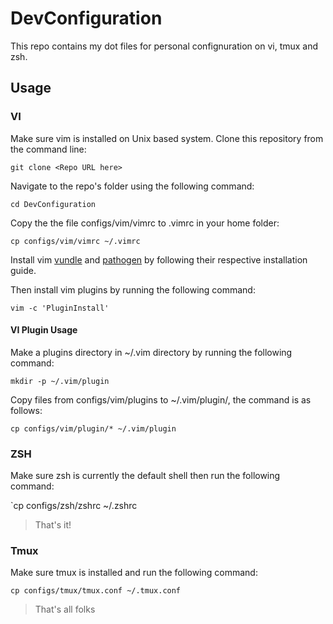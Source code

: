 # DevConfiguration
This repo contains my dot files for personal confignuration on vi, tmux and zsh. 

## Usage
 ### VI

 Make sure vim is installed on Unix based system. Clone this repository from the command line:

 `git clone <Repo URL here>`

 Navigate to the repo's folder using the following command:

 `cd DevConfiguration`

 Copy the the file configs/vim/vimrc to .vimrc in your home folder:

 `cp configs/vim/vimrc ~/.vimrc`

Install vim [vundle](https://github.com/VundleVim/Vundle.vim) and [pathogen](https://github.com/tpope/vim-pathogen) by following their respective installation guide.

Then install vim plugins by running the following command:

`vim -c 'PluginInstall'`

#### VI Plugin Usage
Make a plugins directory in ~/.vim directory by running the following command:

`mkdir -p ~/.vim/plugin`

Copy files from configs/vim/plugins to ~/.vim/plugin/, the command is as follows:

`cp configs/vim/plugin/* ~/.vim/plugin`

### ZSH
Make sure zsh is currently the default shell then run the following command:

`cp configs/zsh/zshrc ~/.zshrc

> That's it!

### Tmux

Make sure tmux is installed and run the following command:

`cp configs/tmux/tmux.conf ~/.tmux.conf`

> That's all folks

